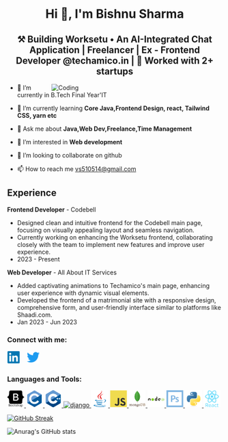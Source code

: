 <h1 align="center">Hi 👋, I'm Bishnu Sharma</h1>
<h2 align="center">⚒️ Building Worksetu • An AI-Integrated Chat Application | Freelancer | Ex - Frontend Developer @techamico.in | 🚀 Worked with 2+ startups</h2>
<img align="right" alt="Coding" width="400" src="https://i.pinimg.com/originals/18/a4/94/18a4949fc9c8067172d3b96e302e7097.gif">

- 🔭 I’m currently in B.Tech Final Year'IT

- 🌱 I’m currently learning **Core Java,Frontend Design, react, Tailwind CSS, yarn etc**

- 💬 Ask me about **Java,Web Dev,Freelance,Time Management**

- 👀 I’m interested in **Web development**

- 💞️ I’m looking to collaborate on github

- 📫 How to reach me vs510514@gmail.com

## Experience

**Frontend Developer** - Codebell
* Designed clean and intuitive frontend for the Codebell main page, focusing on visually appealing layout and seamless navigation.
* Currently working on enhancing the Worksetu frontend, collaborating closely with the team to implement new features and improve user experience.
* 2023 - Present

**Web Developer** - All About IT Services
* Added captivating animations to Techamico's main page, enhancing user experience with dynamic visual elements.
* Developed the frontend of a matrimonial site with a responsive design, comprehensive form, and user-friendly interface similar to platforms like Shaadi.com.
* Jan 2023 - Jun 2023

  
<h3 >Connect with me:</h3>

[<img src="https://raw.githubusercontent.com/devicons/devicon/master/icons/linkedin/linkedin-original.svg" alt="LinkedIn" width="30" height="30">](https://www.linkedin.com/in/vishnu-sharma-5091aa1b5/) &nbsp;&nbsp;
[<img src="https://raw.githubusercontent.com/devicons/devicon/master/icons/twitter/twitter-original.svg" alt="Twitter" width="30" height="30">](https://twitter.com/Vishnu50817329)


<h3 align="left">Languages and Tools:</h3>
<p align="left"> <a href="https://getbootstrap.com" target="_blank" rel="noreferrer"> <img src="https://raw.githubusercontent.com/devicons/devicon/master/icons/bootstrap/bootstrap-plain-wordmark.svg" alt="bootstrap" width="40" height="40"/> </a> <a href="https://www.cprogramming.com/" target="_blank" rel="noreferrer"> <img src="https://raw.githubusercontent.com/devicons/devicon/master/icons/c/c-original.svg" alt="c" width="40" height="40"/> </a> <a href="https://www.w3schools.com/cpp/" target="_blank" rel="noreferrer"> <img src="https://raw.githubusercontent.com/devicons/devicon/master/icons/cplusplus/cplusplus-original.svg" alt="cplusplus" width="40" height="40"/> </a> <a href="https://www.djangoproject.com/" target="_blank" rel="noreferrer"> <img src="https://cdn.worldvectorlogo.com/logos/django.svg" alt="django" width="40" height="40"/> </a> <a href="https://www.java.com" target="_blank" rel="noreferrer"> <img src="https://raw.githubusercontent.com/devicons/devicon/master/icons/java/java-original.svg" alt="java" width="40" height="40"/> </a> <a href="https://developer.mozilla.org/en-US/docs/Web/JavaScript" target="_blank" rel="noreferrer"> <img src="https://raw.githubusercontent.com/devicons/devicon/master/icons/javascript/javascript-original.svg" alt="javascript" width="40" height="40"/> </a> <a href="https://www.mongodb.com/" target="_blank" rel="noreferrer"> <img src="https://raw.githubusercontent.com/devicons/devicon/master/icons/mongodb/mongodb-original-wordmark.svg" alt="mongodb" width="40" height="40"/> </a> <a href="https://nodejs.org" target="_blank" rel="noreferrer"> <img src="https://raw.githubusercontent.com/devicons/devicon/master/icons/nodejs/nodejs-original-wordmark.svg" alt="nodejs" width="40" height="40"/> </a> <a href="https://www.photoshop.com/en" target="_blank" rel="noreferrer"> <img src="https://raw.githubusercontent.com/devicons/devicon/master/icons/photoshop/photoshop-line.svg" alt="photoshop" width="40" height="40"/> </a> <a href="https://www.python.org" target="_blank" rel="noreferrer"> <img src="https://raw.githubusercontent.com/devicons/devicon/master/icons/python/python-original.svg" alt="python" width="40" height="40"/> </a> <a href="https://reactjs.org/" target="_blank" rel="noreferrer"> <img src="https://raw.githubusercontent.com/devicons/devicon/master/icons/react/react-original-wordmark.svg" alt="react" width="40" height="40"/> </a> </p>

[![GitHub Streak](https://github-readme-streak-stats.herokuapp.com/?user=vishnusharma7&theme=merko)](https://git.io/streak-stats)

![Anurag's GitHub stats](https://github-readme-stats.vercel.app/api?username=vishnusharma7&theme=merko&show_icons=true)


